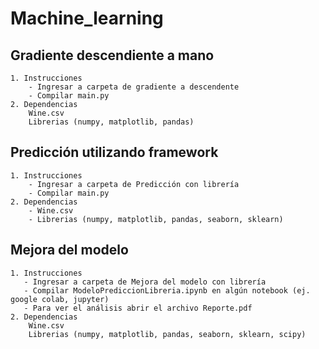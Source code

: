 # Machine_learning

## Gradiente descendiente a mano
    1. Instrucciones
        - Ingresar a carpeta de gradiente a descendente
        - Compilar main.py
    2. Dependencias
        Wine.csv
        Librerias (numpy, matplotlib, pandas)
        
        
        
## Predicción utilizando framework
    1. Instrucciones
        - Ingresar a carpeta de Predicción con librería
        - Compilar main.py
    2. Dependencias
        - Wine.csv
        - Librerias (numpy, matplotlib, pandas, seaborn, sklearn)
        

## Mejora del modelo
    1. Instrucciones
       - Ingresar a carpeta de Mejora del modelo con librería
       - Compilar ModeloPrediccionLibreria.ipynb en algún notebook (ej. google colab, jupyter)
       - Para ver el análisis abrir el archivo Reporte.pdf
    2. Dependencias
        Wine.csv
        Librerias (numpy, matplotlib, pandas, seaborn, sklearn, scipy)
